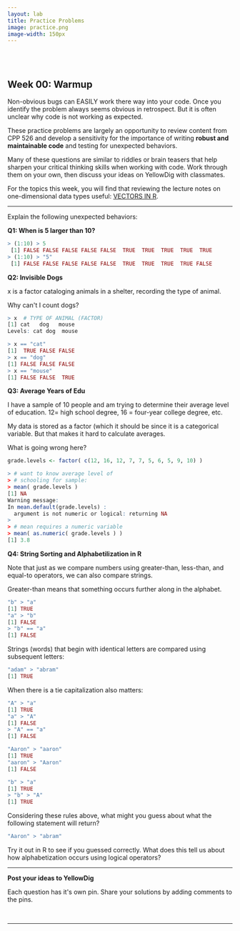 ```yaml
---
layout: lab
title: Practice Problems 
image: practice.png
image-width: 150px
---
```


<div class = "uk-container uk-container-small">

<br>
<br>


## Week 00: Warmup


Non-obvious bugs can EASILY work there way into your code. Once you identify the problem always seems obvious in retrospect. But it is often unclear why code is not working as expected. 

These practice problems are largely an opportunity to review content from CPP 526 and develop a sensitivity for the importance of writing **robust and maintainable code** and testing for unexpected behaviors. 

Many of these questions are similar to riddles or brain teasers that help sharpen your critical thinking skills when working with code. Work through them on your own, then discuss your ideas on YellowDig with classmates. 

For the topics this week, you will find that reviewing the lecture notes on one-dimensional data types useful: [VECTORS IN R](http://ds4ps.org/dp4ss-textbook/ch-050-vectors.html).

------

Explain the following unexpected behaviors: 

**Q1: When is 5 larger than 10?**

```r
> (1:10) > 5
 [1] FALSE FALSE FALSE FALSE FALSE  TRUE  TRUE  TRUE  TRUE  TRUE
> (1:10) > "5"
 [1] FALSE FALSE FALSE FALSE FALSE  TRUE  TRUE  TRUE  TRUE FALSE
```


**Q2: Invisible Dogs**

x is a factor cataloging animals in a shelter, recording the type of animal. 

Why can't I count dogs? 

```r
> x  # TYPE OF ANIMAL (FACTOR)
[1] cat   dog   mouse
Levels: cat dog  mouse

> x == "cat" 
[1]  TRUE FALSE FALSE
> x == "dog"
[1] FALSE FALSE FALSE
> x == "mouse" 
[1] FALSE FALSE  TRUE
```


**Q3: Average Years of Edu** 

I have a sample of 10 people and am trying to determine their average level of education. 12= high school degree, 16 = four-year college degree, etc. 

My data is stored as a factor (which it should be since it is a categorical variable. But that makes it hard to calculate averages. 

What is going wrong here? 

```r
grade.levels <- factor( c(12, 16, 12, 7, 7, 5, 6, 5, 9, 10) )

> # want to know average level of 
> # schooling for sample:
> mean( grade.levels )
[1] NA
Warning message:
In mean.default(grade.levels) :
  argument is not numeric or logical: returning NA
> 
> # mean requires a numeric variable
> mean( as.numeric( grade.levels ) )
[1] 3.8
```


**Q4: String Sorting and Alphabetilization in R**

Note that just as we compare numbers using greater-than, less-than, and equal-to operators, we can also compare strings. 

Greater-than means that something occurs further along in the alphabet. 

```r
"b" > "a"
[1] TRUE
"a" > "b"
[1] FALSE
> "b" == "a"
[1] FALSE
```

Strings (words) that begin with identical letters are compared using subsequent letters:

```r
"adam" > "abram"
[1] TRUE
```

When there is a tie capitalization also matters: 

```r
"A" > "a"
[1] TRUE
"a" > "A"
[1] FALSE
> "A" == "a"
[1] FALSE

"Aaron" > "aaron"
[1] TRUE
"aaron" > "Aaron" 
[1] FALSE

"b" > "a"
[1] TRUE
> "b" > "A"
[1] TRUE
```

Considering these rules above, what might you guess about what the following statement will return? 

```r
"Aaron" > "abram"
```

Try it out in R to see if you guessed correctly. What does this tell us about how alphabetization occurs using logical operators? 

-----

**Post your ideas to YellowDig** 
  
Each question has it's own pin. Share your solutions by adding comments to the pins. 

  
  
<br>
<hr>
<br>

</div>
 
 

